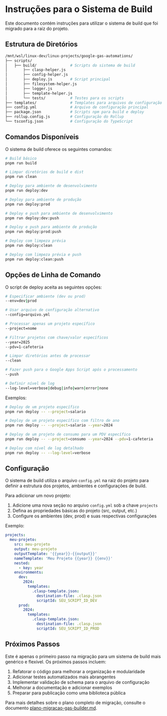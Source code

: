 # Instruções para o Sistema de Build

Este documento contém instruções para utilizar o sistema de build que foi migrado para a raiz do projeto.

## Estrutura de Diretórios

```bash
/mnt/wsl/linux-dev/linux-projects/google-gas-automations/
├── scripts/
│   ├── build/               # Scripts do sistema de build
│       ├── clasp-helper.js
│       ├── config-helper.js
│       ├── deploy.js        # Script principal
│       ├── filesystem-helper.js
│       ├── logger.js
│       ├── template-helper.js
│       └── tests/           # Testes para os scripts
├── templates/               # Templates para arquivos de configuração
├── config.yml               # Arquivo de configuração principal
├── package.json             # Scripts npm para build e deploy
├── rollup.config.js         # Configuração do Rollup
└── tsconfig.json            # Configuração do TypeScript
```

## Comandos Disponíveis

O sistema de build oferece os seguintes comandos:

```bash
# Build básico
pnpm run build

# Limpar diretórios de build e dist
pnpm run clean

# Deploy para ambiente de desenvolvimento
pnpm run deploy:dev

# Deploy para ambiente de produção
pnpm run deploy:prod

# Deploy e push para ambiente de desenvolvimento
pnpm run deploy:dev:push

# Deploy e push para ambiente de produção
pnpm run deploy:prod:push

# Deploy com limpeza prévia
pnpm run deploy:clean

# Deploy com limpeza prévia e push
pnpm run deploy:clean:push
```

## Opções de Linha de Comando

O script de deploy aceita as seguintes opções:

```bash
# Especificar ambiente (dev ou prod)
--env=dev|prod

# Usar arquivo de configuração alternativo
--config=arquivo.yml

# Processar apenas um projeto específico
--project=nome

# Filtrar projetos com chave/valor específicos
--year=2025
--pdv=1-cafeteria

# Limpar diretórios antes de processar
--clean

# Fazer push para o Google Apps Script após o processamento
--push

# Definir nível de log
--log-level=verbose|debug|info|warn|error|none
```

Exemplos:

```bash
# Deploy de um projeto específico
pnpm run deploy -- --project=salario

# Deploy de um projeto específico com filtro de ano
pnpm run deploy -- --project=salario --year=2024

# Deploy de um projeto de consumo para um PDV específico
pnpm run deploy -- --project=consumo --year=2024 --pdv=1-cafeteria

# Deploy com nível de log detalhado
pnpm run deploy -- --log-level=verbose
```

## Configuração

O sistema de build utiliza o arquivo `config.yml` na raiz do projeto para definir a estrutura dos projetos, ambientes e configurações de build.

Para adicionar um novo projeto:

1. Adicione uma nova seção no arquivo `config.yml` sob a chave `projects`
2. Defina as propriedades básicas do projeto (src, output, etc.)
3. Configure os ambientes (dev, prod) e suas respectivas configurações

Exemplo:

```yaml
projects:
  meu-projeto:
    src: meu-projeto
    output: meu-projeto
    outputTemplate: '{{year}}-{{output}}'
    nameTemplate: 'Meu Projeto {{year}} {{env}}'
    nested:
      - key: year
    environments:
      dev:
        2024:
          templates:
            .clasp-template.json:
              destination-file: .clasp.json
              scriptId: SEU_SCRIPT_ID_DEV
      prod:
        2024:
          templates:
            .clasp-template.json:
              destination-file: .clasp.json
              scriptId: SEU_SCRIPT_ID_PROD
```

## Próximos Passos

Este é apenas o primeiro passo na migração para um sistema de build mais genérico e flexível. Os próximos passos incluem:

1. Refatorar o código para melhorar a organização e modularidade
2. Adicionar testes automatizados mais abrangentes
3. Implementar validação de schema para o arquivo de configuração
4. Melhorar a documentação e adicionar exemplos
5. Preparar para publicação como uma biblioteca pública

Para mais detalhes sobre o plano completo de migração, consulte o documento [plano-migracao-gas-builder.md](./plano-migracao-gas-builder.md).
